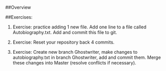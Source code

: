 ##Overview


##Exercises:

1. Exercise: practice adding 1 new file. Add one line to a file called Autobiography.txt. Add and commit this file to git.

1. Exercise: Reset your repository back 4 commits. 
 
1. Exercise: Create new branch Ghostwriter, make changes to autobiography.txt in branch Ghostwriter, add and commit them. Merge these changes into Master (resolve conflicts if necessary).

